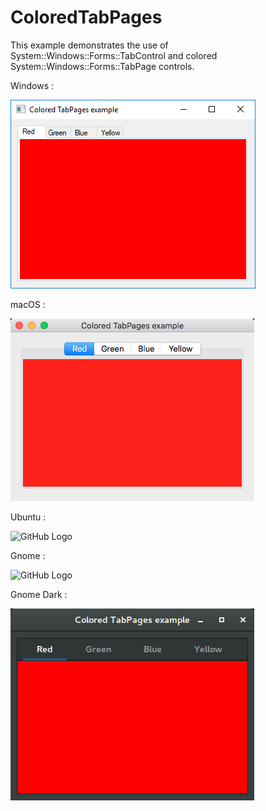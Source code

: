 # ColoredTabPages

This example demonstrates the use of System::Windows::Forms::TabControl and colored System::Windows::Forms::TabPage controls.

Windows :

![GitHub Logo](../../../docs/Pictures/Examples/Forms/ColoredTabPagesW.png)

macOS :

![GitHub Logo](../../../docs/Pictures/Examples/Forms/ColoredTabPagesM.png)

Ubuntu :

![GitHub Logo](../../../docs/Pictures/Examples/Forms/ColoredTabPagesU.png)

Gnome :

![GitHub Logo](../../../docs/Pictures/Examples/Forms/ColoredTabPagesG.png)

Gnome Dark :

![GitHub Logo](../../../docs/Pictures/Examples/Forms/ColoredTabPagesGD.png)
